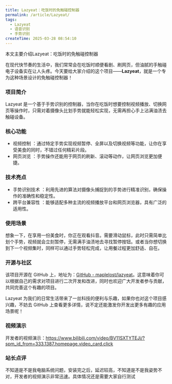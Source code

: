 ```yaml
---
title: Lazyeat：吃饭时的免触碰控制器
permalink: /article/Lazyeat/
tags:
  - Lazyeat
  - 语音识别
  - 手势识别
createTime: 2025-03-28 08:54:10
---
```

本文主要介绍Lazyeat：吃饭时的免触碰控制器
<!--more-->



在现代快节奏的生活中，我们常常会在吃饭时顺便看剧、刷网页，但油腻的手触碰电子设备实在让人头疼。今天要给大家介绍的这个项目——<strong>Lazyeat</strong>，就是一个专为这种场景设计的免触碰控制器！
### 项目简介
Lazyeat 是一个基于手势识别的控制器，当你在吃饭时想要控制视频播放、切换网页等操作时，只需对着摄像头比划手势就能轻松实现，无需再担心手上沾满油渍去触碰设备。
### 核心功能
- 视频控制 ：通过特定手势实现视频暂停、全屏以及切换视频等功能，让你在享受美食的同时，不错过任何精彩片段。
- 网页浏览 ：手势操作还能用于网页的刷新、滚动等动作，让网页浏览更加便捷。
### 技术亮点
- 手势识别技术 ：利用先进的算法对摄像头捕捉到的手势进行精准识别，确保操作的准确性和稳定性。
- 跨平台兼容性 ：能够适配多种主流的视频播放平台和网页浏览器，具有广泛的适用性。
### 使用场景
想象一下，在享用一份美食时，你正在观看抖音。需要滑动鼠标，此时只需简单比划个手势，视频就会立刻暂停，无需满手油渍地去寻找暂停按钮。或者当你想切换到下一个视频集时，同样可以通过手势轻松完成，让用餐过程更加舒适、自在。
### 开源与社区
该项目开源在 GitHub 上，地址为：[GitHub - maplelost/lazyeat](https://github.com/maplelost/lazyeat)。这意味着你可以根据自己的需求对项目进行二次开发和改进，同时也欢迎广大开发者参与贡献，共同完善这个有趣的项目。

Lazyeat 为我们的日常生活带来了一丝科技的便利与乐趣，如果你也对这个项目感兴趣，不妨去 GitHub 上查看更多详情，说不定还能激发你开发出更多有趣的应用场景呢！



### 视频演示
开发者的视频演示：https://www.bilibili.com/video/BV11SXTYTEJi/?spm_id_from=333.1387.homepage.video_card.click


### 站长点评

不知道是不是我电脑系统问题，安装完之后，延迟较高，不知道是不是我姿势不对，开发者的视频演示非常迅速。具体情况还是需要大家自行测试
















